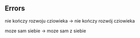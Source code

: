 ## Errors

nie kończy rozwoju cziowieka -> nie kończy rozwój cziowieka

moze sam siebie -> moze sam z siebie
